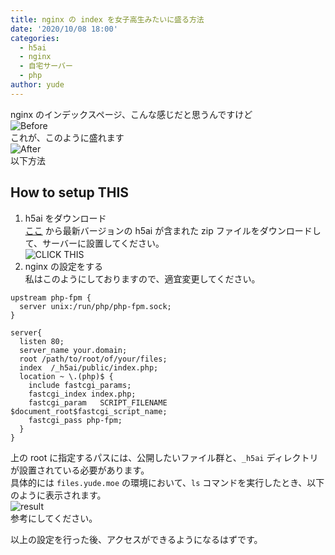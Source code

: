 ```yaml
---
title: nginx の index を女子高生みたいに盛る方法
date: '2020/10/08 18:00'
categories:
  - h5ai
  - nginx
  - 自宅サーバー
  - php
author: yude
---
```

nginx のインデックスページ、こんな感じだと思うんですけど  
![Before](https://i.imgur.com/fbGf32f.png)  
これが、このように盛れます  
![After](https://i.imgur.com/XLuAma5.png)  
以下方法  
<!--more-->
## How to setup THIS
1. h5ai をダウンロード  
[ここ](https://larsjung.de/h5ai/) から最新バージョンの h5ai が含まれた zip ファイルをダウンロードして、サーバーに設置してください。  
![CLICK THIS](https://i.imgur.com/LKqZWO8.png)
1. nginx の設定をする  
私はこのようにしておりますので、適宜変更してください。  
```
upstream php-fpm {
  server unix:/run/php/php-fpm.sock;
}

server{
  listen 80;
  server_name your.domain;
  root /path/to/root/of/your/files;
  index  /_h5ai/public/index.php;
  location ~ \.(php)$ {
    include fastcgi_params;
    fastcgi_index index.php;
    fastcgi_param   SCRIPT_FILENAME         $document_root$fastcgi_script_name;
    fastcgi_pass php-fpm;
  }
}
```
上の root に指定するパスには、公開したいファイル群と、`_h5ai` ディレクトリが設置されている必要があります。  
具体的には `files.yude.moe` の環境において、`ls` コマンドを実行したとき、以下のように表示されます。  
![result](https://i.imgur.com/3RbIXbv.png)  
参考にしてください。

以上の設定を行った後、アクセスができるようになるはずです。